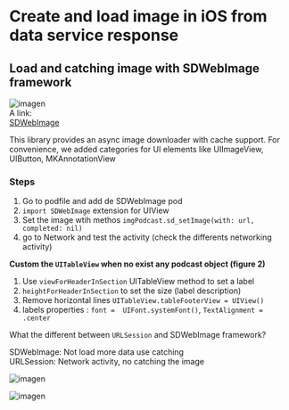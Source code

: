 # Create and load image in iOS from data service response

##  Load and catching image with  SDWebImage framework

![imagen](../master/assets/SDWebImageLogo.png)  
A link:  
[SDWebImage](https://github.com/rs/SDWebImage)  

This library provides an async image downloader with cache support. For convenience, 
we added categories for UI elements like UIImageView, UIButton, MKAnnotationView  

### Steps
1. Go to podfile and add de SDWebImage pod  
2. `import SDWebImage` extension for UIView  
3. Set the image wtih methos `imgPodcast.sd_setImage(with: url, completed: nil)` 
4. go to Network  and test the activity  (check the differents networking activity)

**Custom the `UITableView` when no exist any podcast object  (figure 2)**
1. Use `viewForHeaderInSection` UITableView method to set a label
2. `heightForHeaderInSection` to set the size (label description)
3. Remove horizontal lines  `UITableView.tableFooterView = UIView()`  
4. labels properties : `font =  UIFont.systemFont()`, `TextAlignment = .center`

What the different between `URLSession` and SDWebImage framework?  

SDWebImage: Not load more data use catching  
URLSession: Network activity, no catching the image  

![imagen](../master/assets/figure2.png)  

![imagen](../master/assets/SDWebImage.png)  

